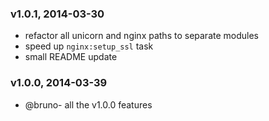 ### v1.0.1, 2014-03-30
- refactor all unicorn and nginx paths to separate modules
- speed up `nginx:setup_ssl` task
- small README update
### v1.0.0, 2014-03-39
- @bruno- all the v1.0.0 features
